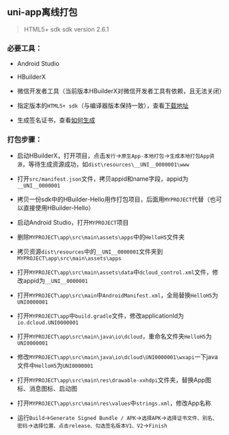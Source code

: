 ## uni-app离线打包

> HTML5+ sdk sdk version 2.6.1

### 必要工具：

- Android Studio

- HBuilderX

- 微信开发者工具（当前版本HBuilderX对微信开发者工具有依赖，且无法关闭）

- 指定版本的`HTML5+ sdk`（与编译器版本保持一致），查看[下载地址](https://ask.dcloud.net.cn/article/103)

- 生成签名证书，查看[如何生成](https://ask.dcloud.net.cn/article/35777)

### 打包步骤：

- 启动HBuilderX，打开项目，点击`发行`->`原生App-本地打包`->`生成本地打包App资源`，等待生成资源成功，如`dist\resources\__UNI__0000001\www`

- 打开`src/manifest.json`文件，拷贝appid和name字段，appid为`__UNI__0000001`

- 拷贝一份sdk中的HBuilder-Hello用作打包项目，后面用`MYPROJECT`代替（也可以直接使用HBuilder-Hello）

- 启动Android Studio，打开`MYPROJECT`项目

- 删除`MYPROJECT\app\src\main\assets\apps`中的`HelloH5`文件夹

- 拷贝资源`dist\resources`中的`__UNI__0000001`文件夹到`MYPROJECT\app\src\main\assets\apps`

- 打开`MYPROJECT\app\src\main\assets\data`中`dcloud_control.xml`文件，修改appid为`__UNI__0000001`

- 打开`MYPROJECT\app\src\main`中`AndroidManifest.xml`，全局替换`HelloH5`为`UNI0000001`

- 打开`MYPROJECT\app`中`build.gradle`文件，修改applicationId为`io.dcloud.UNI0000001`

- 打开`MYPROJECT\app\src\main\java\io\dcloud`，重命名文件夹`HelloH5`为`UNI0000001`

- 修改`MYPROJECT\app\src\main\java\io\dcloud\UNI0000001\wxapi`一下java文件中`HelloH5`为`UNI0000001`

- 打开`MYPROJECT\app\src\main\res\drawable-xxhdpi`文件夹，替换App图标、消息图标、启动图

- 打开`MYPROJECT\app\src\main\res\values`中`strings.xml`，修改App名称

- 运行`Build`->`Generate Signed Bundle / APK`->`选择APK`->`选择证书文件、别名、密码`->`选择位置、点击release、勾选签名版本V1、V2`->`Finish`